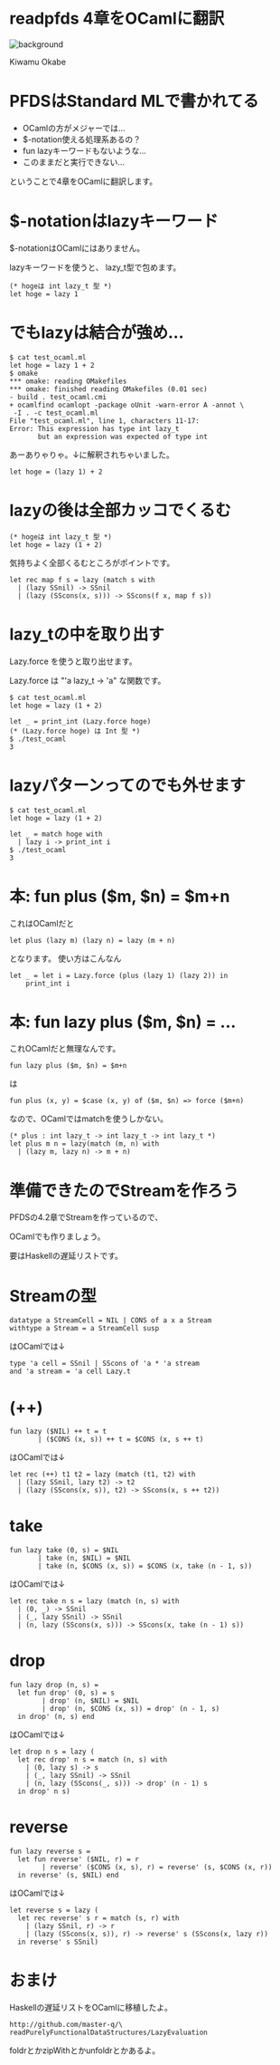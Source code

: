 # readpfds 4章をOCamlに翻訳
![background](debian.png)

Kiwamu Okabe

# PFDSはStandard MLで書かれてる

* OCamlの方がメジャーでは...
* $-notation使える処理系あるの？
* fun lazyキーワードもないような...
* このままだと実行できない...

ということで4章をOCamlに翻訳します。

# $-notationはlazyキーワード

$-notationはOCamlにはありません。

lazyキーワードを使うと、
lazy_t型で包めます。

~~~ {.text}
(* hogeは int lazy_t 型 *)
let hoge = lazy 1
~~~

# でもlazyは結合が強め...

~~~ {.text}
$ cat test_ocaml.ml
let hoge = lazy 1 + 2
$ omake
*** omake: reading OMakefiles
*** omake: finished reading OMakefiles (0.01 sec)
- build . test_ocaml.cmi
+ ocamlfind ocamlopt -package oUnit -warn-error A -annot \
 -I . -c test_ocaml.ml
File "test_ocaml.ml", line 1, characters 11-17:
Error: This expression has type int lazy_t
       but an expression was expected of type int
~~~

あーありゃりゃ。↓に解釈されちゃいました。

~~~ {.text}
let hoge = (lazy 1) + 2
~~~

# lazyの後は全部カッコでくるむ

~~~ {.text}
(* hogeは int lazy_t 型 *)
let hoge = lazy (1 + 2)
~~~

気持ちよく全部くるむところがポイントです。

~~~ {.text}
let rec map f s = lazy (match s with
  | (lazy SSnil) -> SSnil
  | (lazy (SScons(x, s))) -> SScons(f x, map f s))
~~~

# lazy_tの中を取り出す

Lazy.force を使うと取り出せます。

Lazy.force は "'a lazy_t -> 'a" な関数です。

~~~ {.text}
$ cat test_ocaml.ml
let hoge = lazy (1 + 2)

let _ = print_int (Lazy.force hoge)
(* (Lazy.force hoge) は Int 型 *)
$ ./test_ocaml
3
~~~

# lazyパターンってのでも外せます

~~~ {.text}
$ cat test_ocaml.ml
let hoge = lazy (1 + 2)

let _ = match hoge with
  | lazy i -> print_int i
$ ./test_ocaml
3
~~~

# 本: fun plus ($m, $n) = $m+n

これはOCamlだと

~~~ {.text}
let plus (lazy m) (lazy n) = lazy (m + n)
~~~

となります。
使い方はこんなん

~~~ {.text}
let _ = let i = Lazy.force (plus (lazy 1) (lazy 2)) in
	print_int i
~~~

# 本: fun lazy plus ($m, $n) = ...

これOCamlだと無理なんです。

~~~ {.text}
fun lazy plus ($m, $n) = $m+n
~~~

は

~~~ {.text}
fun plus (x, y) = $case (x, y) of ($m, $n) => force ($m+n)
~~~

なので、OCamlではmatchを使うしかない。

~~~ {.text}
(* plus : int lazy_t -> int lazy_t -> int lazy_t *)
let plus m n = lazy(match (m, n) with
  | (lazy m, lazy n) -> m + n)
~~~

# 準備できたのでStreamを作ろう

PFDSの4.2章でStreamを作っているので、

OCamlでも作りましょう。

要はHaskellの遅延リストです。

# Streamの型

~~~ {.text}
datatype a StreamCell = NIL | CONS of a x a Stream
withtype a Stream = a StreamCell susp
~~~

はOCamlでは↓

~~~ {.text}
type 'a cell = SSnil | SScons of 'a * 'a stream
and 'a stream = 'a cell Lazy.t
~~~

# (++)

~~~ {.text}
fun lazy ($NIL) ++ t = t
       | ($CONS (x, s)) ++ t = $CONS (x, s ++ t)
~~~

はOCamlでは↓

~~~ {.text}
let rec (++) t1 t2 = lazy (match (t1, t2) with
  | (lazy SSnil, lazy t2) -> t2
  | (lazy (SScons(x, s)), t2) -> SScons(x, s ++ t2))
~~~

# take

~~~ {.text}
fun lazy take (0, s) = $NIL
       | take (n, $NIL) = $NIL
       | take (n, $CONS (x, s)) = $CONS (x, take (n - 1, s))
~~~

はOCamlでは↓

~~~ {.text}
let rec take n s = lazy (match (n, s) with
  | (0, _) -> SSnil
  | (_, lazy SSnil) -> SSnil
  | (n, lazy (SScons(x, s))) -> SScons(x, take (n - 1) s))
~~~

# drop

~~~ {.text}
fun lazy drop (n, s) =
  let fun drop' (0, s) = s
        | drop' (n, $NIL) = $NIL
        | drop' (n, $CONS (x, s)) = drop' (n - 1, s)
  in drop' (n, s) end
~~~

はOCamlでは↓

~~~ {.text}
let drop n s = lazy (
  let rec drop' n s = match (n, s) with
    | (0, lazy s) -> s
    | (_, lazy SSnil) -> SSnil
    | (n, lazy (SScons(_, s))) -> drop' (n - 1) s
  in drop' n s)
~~~

# reverse

~~~ {.text}
fun lazy reverse s =
  let fun reverse' ($NIL, r) = r
        | reverse' ($CONS (x, s), r) = reverse' (s, $CONS (x, r))
  in reverse' (s, $NIL) end
~~~

はOCamlでは↓

~~~ {.text}
let reverse s = lazy (
  let rec reverse' s r = match (s, r) with
    | (lazy SSnil, r) -> r
    | (lazy (SScons(x, s)), r) -> reverse' s (SScons(x, lazy r))
  in reverse' s SSnil)
~~~

# おまけ

Haskellの遅延リストをOCamlに移植したよ。

~~~ {.text}
http://github.com/master-q/\
readPurelyFunctionalDataStructures/LazyEvaluation
~~~

foldrとかzipWithとかunfoldrとかあるよ。
